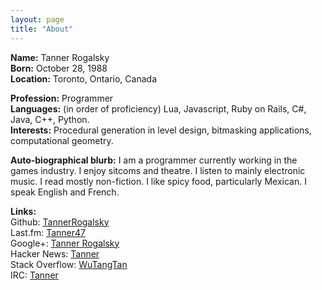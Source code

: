 ```yaml
---
layout: page
title: "About"
---
```

<p><strong>Name:</strong> Tanner Rogalsky<br />
<strong>Born:</strong> October 28, 1988<br />
<strong>Location:</strong> Toronto, Ontario, Canada</p>

<p><strong>Profession:</strong> Programmer<br />
<strong>Languages:</strong> (in order of proficiency) Lua, Javascript, Ruby on Rails, C#, Java, C++, Python.<br />
<strong>Interests:</strong> Procedural generation in level design, bitmasking applications, computational geometry.</p>

<p><strong>Auto-biographical blurb:</strong> I am a programmer currently working in the games industry. I enjoy sitcoms and theatre. I listen to mainly electronic music. I read mostly non-fiction. I like spicy food, particularly Mexican. I speak English and French.</p>

<p><strong>Links:</strong><br />
Github: <a href="https://github.com/TannerRogalsky">TannerRogalsky</a><br />
Last.fm: <a href="http://last.fm/user/Tanner47">Tanner47</a><br />
Google+: <a href="http://plus.google.com/117487896591779932710">Tanner Rogalsky</a><br />
Hacker News: <a href="http://news.ycombinator.com/user?id=Tanner">Tanner</a><br />
Stack Overflow: <a href="http://stackoverflow.com/users/798888/wutangtan">WuTangTan</a><br />
IRC: <a href="irc://irc.mountai.net#n">Tanner</a></p>
